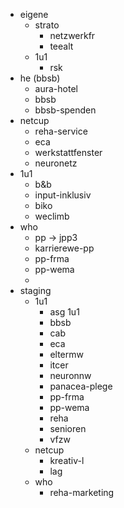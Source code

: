 - eigene
  - strato
    - netzwerkfr
    - teealt 
  - 1u1
    - rsk 
- he (bbsb)
  - aura-hotel 
  - bbsb 
  - bbsb-spenden 
- netcup
  - reha-service 
  - eca 
  - werkstattfenster
  - neuronetz 
- 1u1
  - b&b 
  - input-inklusiv 
  - biko
  - weclimb
- who
  - pp -> jpp3
  - karrierewe-pp
  - pp-frma
  - pp-wema
  - 
- staging
  - 1u1 
    - asg 1u1
    - bbsb
    - cab
    - eca
    - eltermw
    - itcer
    - neuronnw
    - panacea-plege
    - pp-frma
    - pp-wema
    - reha
    - senioren
    - vfzw
  - netcup
    - kreativ-l
    - lag
  - who
    - reha-marketing
